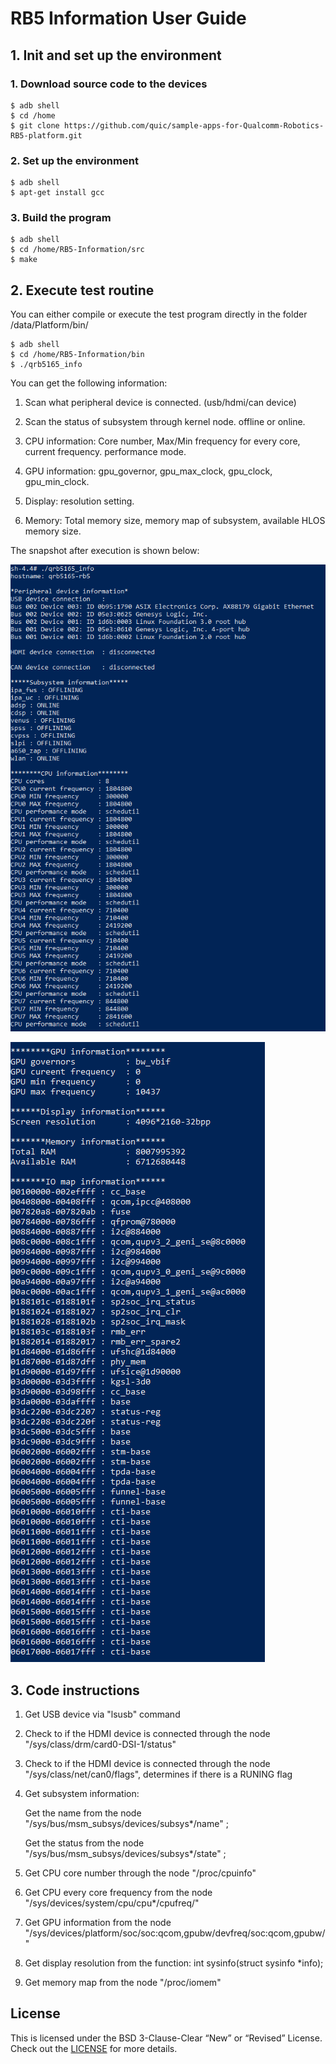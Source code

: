 # RB5 Information User Guide

## 1. Init and set up the environment

###     1. Download source code to the devices

```shell
$ adb shell
$ cd /home
$ git clone https://github.com/quic/sample-apps-for-Qualcomm-Robotics-RB5-platform.git
```

###      2. Set up the environment

```shell
$ adb shell
$ apt-get install gcc
```

###      3. Build the program

```shell
$ adb shell
$ cd /home/RB5-Information/src
$ make
```

## 2. Execute test routine

You can either compile or execute the test program directly in the folder /data/Platform/bin/

```shell
$ adb shell
$ cd /home/RB5-Information/bin
$ ./qrb5165_info
```

You can get the following information:

1. Scan what  peripheral device is connected. (usb/hdmi/can device)

2. Scan the status of subsystem through kernel node. offline or online.

3. CPU information:  Core number, Max/Min frequency for every core, current frequency. performance mode.

4. GPU information: gpu_governor, gpu_max_clock, gpu_clock, gpu_min_clock.

5. Display: resolution setting. 

6. Memory: Total memory size, memory map of subsystem, available HLOS memory size.

The snapshot after execution is shown below:

![Image text](image/RB5-information-snapshot-01.png)

![Image text](image/RB5-information-snapshot-02.png)


## 3. Code instructions

1. Get USB device via "lsusb" command

2. Check to if the HDMI device is connected through the node "/sys/class/drm/card0-DSI-1/status"

3. Check to if the HDMI device is connected through the node "/sys/class/net/can0/flags", determines if there is a RUNING flag

4. Get subsystem information: 

   Get the name from the node "/sys/bus/msm_subsys/devices/subsys*/name" ;

   Get the status from the node "/sys/bus/msm_subsys/devices/subsys*/state" ;

5. Get CPU core number through the node "/proc/cpuinfo"

6. Get CPU every core frequency from the node "/sys/devices/system/cpu/cpu*/cpufreq/"

7. Get GPU information from the node "/sys/devices/platform/soc/soc:qcom,gpubw/devfreq/soc:qcom,gpubw/"

8. Get display resolution from the function: int sysinfo(struct sysinfo *info);

9. Get memory map from the node "/proc/iomem"

## License
This is licensed under the BSD 3-Clause-Clear “New” or “Revised” License. Check out the [LICENSE](LICENSE) for more details.
